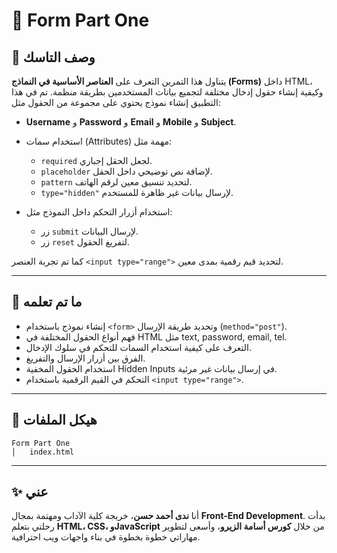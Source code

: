 

# 📝 Form Part One

## 📄 وصف التاسك

يتناول هذا التمرين التعرف على **العناصر الأساسية في النماذج (Forms)** داخل HTML،
وكيفية إنشاء حقول إدخال مختلفة لتجميع بيانات المستخدمين بطريقة منظمة.
تم في هذا التطبيق إنشاء نموذج يحتوي على مجموعة من الحقول مثل:

* **Username** و **Password** و **Email** و **Mobile** و **Subject**.
* استخدام سمات (Attributes) مهمة مثل:

  * `required` لجعل الحقل إجباري.
  * `placeholder` لإضافة نص توضيحي داخل الحقل.
  * `pattern` لتحديد تنسيق معين لرقم الهاتف.
  * `type="hidden"` لإرسال بيانات غير ظاهرة للمستخدم.
* استخدام أزرار التحكم داخل النموذج مثل:

  * زر `submit` لإرسال البيانات.
  * زر `reset` لتفريغ الحقول.

كما تم تجربة العنصر `<input type="range">` لتحديد قيم رقمية بمدى معين.

---

## 🧠 ما تم تعلمه

* إنشاء نموذج باستخدام `<form>` وتحديد طريقة الإرسال (`method="post"`).
* فهم أنواع الحقول المختلفة في HTML مثل text, password, email, tel.
* التعرف على كيفية استخدام السمات للتحكم في سلوك الإدخال.
* الفرق بين أزرار الإرسال والتفريغ.
* استخدام الحقول المخفية Hidden Inputs في إرسال بيانات غير مرئية.
* التحكم في القيم الرقمية باستخدام `<input type="range">`.

---

## 📂 هيكل الملفات

```
Form Part One
│   index.html
```

---

## ✨ عني

أنا **ندى أحمد حسن**، خريجة كلية الآداب ومهتمة بمجال **Front-End Development**.
بدأت رحلتي بتعلم **HTML، CSS، وJavaScript** من خلال **كورس أسامة الزيرو**، وأسعى لتطوير مهاراتي خطوة بخطوة في بناء واجهات ويب احترافية.

